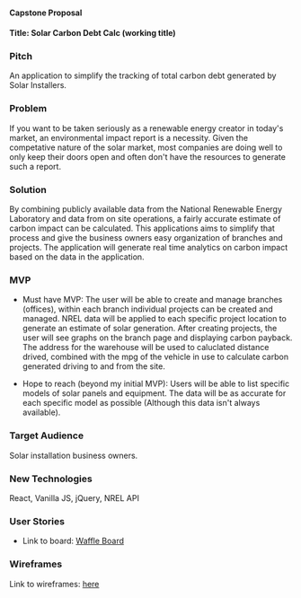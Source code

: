 #### Capstone Proposal

#### Title: Solar Carbon Debt Calc (working title)

### Pitch

An application to simplify the tracking of total carbon debt generated by Solar Installers.

### Problem

If you want to be taken seriously as a renewable energy creator in today's market, an environmental impact report is a necessity. Given the competative nature of the solar market, most companies are doing well to only keep their doors open and often don't have the resources to generate such a report.

### Solution

By combining publicly available data from the National Renewable Energy Laboratory and data from on site operations, a fairly accurate estimate of carbon impact can be calculated.  This applications aims to simplify that process and give the business owners easy organization of branches and projects.  The application will generate real time analytics on carbon impact based on the data in the application.

### MVP

* Must have MVP: The user will be able to create and manage branches (offices), within each branch individual projects can be created and managed.  NREL data will be applied to each specific project location to generate an estimate of solar generation.  After creating projects, the user will see graphs on the branch page and displaying carbon payback. The address for the warehouse will be used to caluclated distance drived, combined with the mpg of the vehicle in use to calculate carbon generated driving to and from the site.

* Hope to reach (beyond my initial MVP): Users will be able to list specific models of solar panels and equipment.  The data will be as accurate for each specific model as possible (Although this data isn't always available).


### Target Audience

Solar installation business owners.

### New Technologies

React, Vanilla JS, jQuery, NREL API

### User Stories

* Link to board: [Waffle Board](https://waffle.io/abarnes26/solar_tracker)

### Wireframes

Link to wireframes: [here](https://wireframe.cc/pro/pp/52ce4f254155760)
